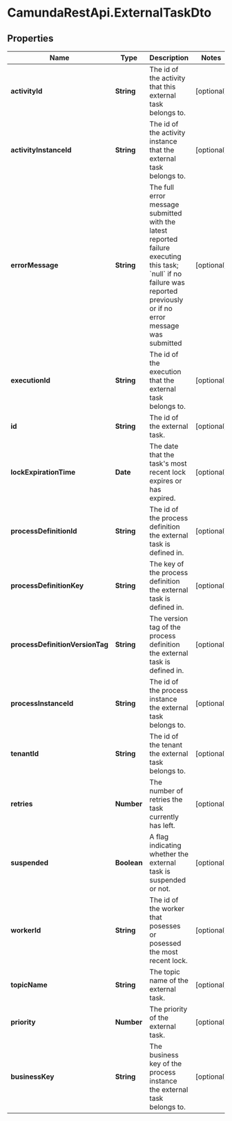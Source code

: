 # CamundaRestApi.ExternalTaskDto

## Properties
Name | Type | Description | Notes
------------ | ------------- | ------------- | -------------
**activityId** | **String** | The id of the activity that this external task belongs to. | [optional] 
**activityInstanceId** | **String** | The id of the activity instance that the external task belongs to. | [optional] 
**errorMessage** | **String** | The full error message submitted with the latest reported failure executing this task; &#x60;null&#x60; if no failure was reported previously or if no error message was submitted | [optional] 
**executionId** | **String** | The id of the execution that the external task belongs to. | [optional] 
**id** | **String** | The id of the external task. | [optional] 
**lockExpirationTime** | **Date** | The date that the task&#x27;s most recent lock expires or has expired. | [optional] 
**processDefinitionId** | **String** | The id of the process definition the external task is defined in. | [optional] 
**processDefinitionKey** | **String** | The key of the process definition the external task is defined in. | [optional] 
**processDefinitionVersionTag** | **String** | The version tag of the process definition the external task is defined in. | [optional] 
**processInstanceId** | **String** | The id of the process instance the external task belongs to. | [optional] 
**tenantId** | **String** | The id of the tenant the external task belongs to. | [optional] 
**retries** | **Number** | The number of retries the task currently has left. | [optional] 
**suspended** | **Boolean** | A flag indicating whether the external task is suspended or not. | [optional] 
**workerId** | **String** | The id of the worker that posesses or posessed the most recent lock. | [optional] 
**topicName** | **String** | The topic name of the external task. | [optional] 
**priority** | **Number** | The priority of the external task. | [optional] 
**businessKey** | **String** | The business key of the process instance the external task belongs to. | [optional] 
